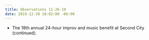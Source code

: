 ```yaml
---
title: Observations 11-26-19
date: 2019-12-28 18:02:00 -06:00
---
```


- The 18th annual 24-hour improv and music benefit at Second City (continued).